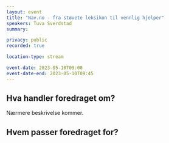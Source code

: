 ```yaml
---
layout: event
title: "Nav.no - fra støvete leksikon til vennlig hjelper"
speakers: Tuva Sverdstad
summary: 

privacy: public
recorded: true

location-type: stream

event-date: 2023-05-10T09:00
event-date-end: 2023-05-10T09:45
---
```

## Hva handler foredraget om?
Nærmere beskrivelse kommer. 

## Hvem passer foredraget for?
